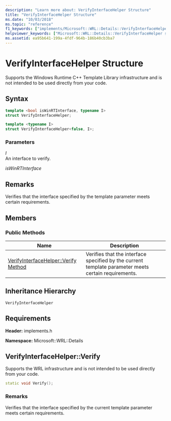 ```yaml
---
description: "Learn more about: VerifyInterfaceHelper Structure"
title: "VerifyInterfaceHelper Structure"
ms.date: "10/03/2018"
ms.topic: "reference"
f1_keywords: ["implements/Microsoft::WRL::Details::VerifyInterfaceHelper", "implements/Microsoft::WRL::Details::VerifyInterfaceHelper::Verify"]
helpviewer_keywords: ["Microsoft::WRL::Details::VerifyInterfaceHelper structure", "Microsoft::WRL::Details::VerifyInterfaceHelper::Verify method"]
ms.assetid: ea95b641-199a-4fdf-964b-186b40cb3ba7
---
```

# VerifyInterfaceHelper Structure

Supports the Windows Runtime C++ Template Library infrastructure and is not intended to be used directly from your code.

## Syntax

```cpp
template <bool isWinRTInterface, typename I>
struct VerifyInterfaceHelper;

template <typename I>
struct VerifyInterfaceHelper<false, I>;
```

### Parameters

*I*<br/>
An interface to verify.

*isWinRTInterface*

## Remarks

Verifies that the interface specified by the template parameter meets certain requirements.

## Members

### Public Methods

Name                                            | Description
----------------------------------------------- | ---------------------------------------------------------------------------------------------------
[VerifyInterfaceHelper::Verify Method](#verify) | Verifies that the interface specified by the current template parameter meets certain requirements.

## Inheritance Hierarchy

`VerifyInterfaceHelper`

## Requirements

**Header:** implements.h

**Namespace:** Microsoft::WRL::Details

## <a name="verify"></a> VerifyInterfaceHelper::Verify

Supports the WRL infrastructure and is not intended to be used directly from your code.

```cpp
static void Verify();
```

### Remarks

Verifies that the interface specified by the current template parameter meets certain requirements.
